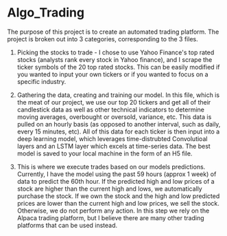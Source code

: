 # Algo_Trading
The purpose of this project is to create an automated trading platform. The project is broken out into 3 categories, corresponding to the 3 files. 

1. Picking the stocks to trade - I chose to use Yahoo Finance's top rated stocks (analysts rank every stock in Yahoo finance), and I scrape the ticker symbols of the 20 top rated stocks. This can be easily modified if you wanted to input your own tickers or if you wanted to focus on a specific industry.

2. Gathering the data, creating and training our model. In this file, which is the meat of our project, we use our top 20 tickers and get all of their candlestick data as well as other technical indicators to determine moving averages, overbought or oversold, variance, etc. This data is pulled on an hourly basis (as opposed to another interval, such as daily, every 15 minutes, etc). All of this data for each ticker is then input into a deep learning model, which leverages time-distrubted Convolutioal layers and an LSTM layer which excels at time-series data. The best model is saved to your local machine in the form of an H5 file. 

3. This is where we execute trades based on our models predictions. Currently, I have the model using the past 59 hours (approx 1 week) of data to predict the 60th hour. If the predicted high and low prices of a stock are higher than the current high and lows, we automatically purchase the stock. If we own the stock and the high and low predicted prices are lower than the current high and low prices, we sell the stock. Otherwise, we do not perform any action. In this step we rely on the Alpaca trading platform, but I believe there are many other trading platforms that can be used instead. 
